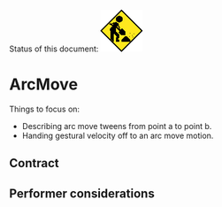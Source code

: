 Status of this document:
![](../../_assets/under-construction-flashing-barracade-animation.gif)

# ArcMove

Things to focus on:

- Describing arc move tweens from point a to point b.
- Handing gestural velocity off to an arc move motion.

## Contract

## Performer considerations
